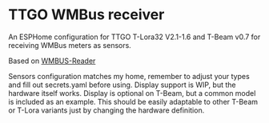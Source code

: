 # TTGO WMBus receiver

An ESPHome configuration for TTGO T-Lora32 V2.1-1.6 and T-Beam v0.7 for receiving WMBus meters as sensors.

Based on [WMBUS-Reader](https://github.com/MariuszWoszczynski/WMBUS-reader)

Sensors configuration matches my home, remember to adjust your types and fill out secrets.yaml before using.
Display support is WIP, but the hardware itself works.
Display is optional on T-Beam, but a common model is included as an example.
This should be easily adaptable to other T-Beam or T-Lora variants just by changing the hardware definition.
